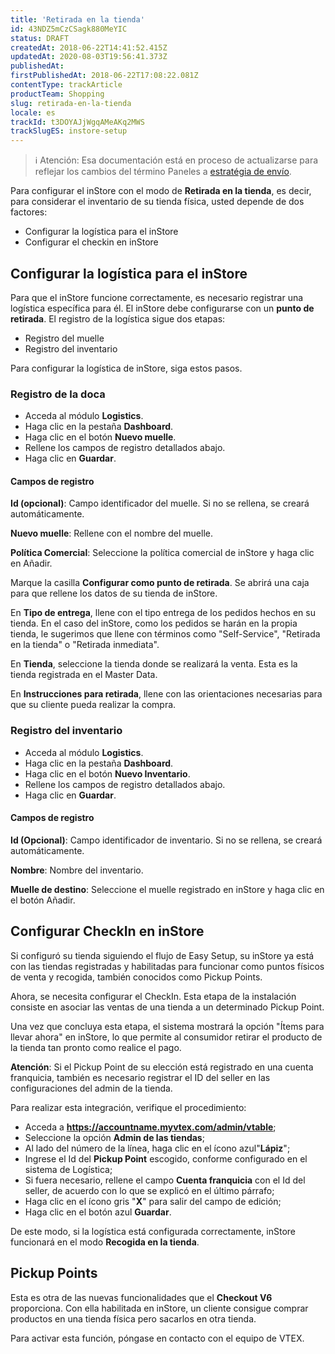 ```yaml
---
title: 'Retirada en la tienda'
id: 43NDZ5mCzCSagk880MeYIC
status: DRAFT
createdAt: 2018-06-22T14:41:52.415Z
updatedAt: 2020-08-03T19:56:41.373Z
publishedAt: 
firstPublishedAt: 2018-06-22T17:08:22.081Z
contentType: trackArticle
productTeam: Shopping
slug: retirada-en-la-tienda
locale: es
trackId: t3DOYAJjWgqAMeAKq2MWS
trackSlugES: instore-setup
---
```


>ℹ️ Atención: Esa documentación está en proceso de actualizarse para reflejar los cambios del término Paneles a [estratégia de envío](https://help.vtex.com/announcements/estoque-e-entrega-entenda-o-que-mudou-na-aba-paineis--1YNfaeNG206XKI2UbGBRSl).

Para configurar el inStore con el modo de __Retirada en la tienda__, es decir, para considerar el inventario de su tienda física, usted depende de dos factores:

- Configurar la logística para el inStore
- Configurar el checkin en inStore

## Configurar la logística para el inStore

Para que el inStore funcione correctamente, es necesario registrar una logística específica para él. El inStore debe configurarse con un __punto de retirada__. El registro de la logística sigue dos etapas:

- Registro del muelle
- Registro del inventario

Para configurar la logística de inStore, siga estos pasos.

### Registro de la doca

- Acceda al módulo __Logistics__.
- Haga clic en la pestaña __Dashboard__.
- Haga clic en el botón __Nuevo muelle__.
- Rellene los campos de registro detallados abajo.
- Haga clic en __Guardar__.

#### Campos de registro

__Id (opcional)__: Campo identificador del muelle. Si no se rellena, se creará automáticamente.

__Nuevo muelle__: Rellene con el nombre del muelle.

__Política Comercial__: Seleccione la política comercial de inStore y haga clic en Añadir.

Marque la casilla __Configurar como punto de retirada__. Se abrirá una caja para que rellene los datos de su tienda de inStore.

En __Tipo de entrega__, llene con el tipo entrega de los pedidos hechos en su tienda. En el caso del inStore, como los pedidos se harán en la propia tienda, le sugerimos que llene con términos como "Self-Service", "Retirada en la tienda" o "Retirada inmediata".

En __Tienda__, seleccione la tienda donde se realizará la venta. Esta es la tienda registrada en el Master Data.

En __Instrucciones para retirada__, llene con las orientaciones necesarias para que su cliente pueda realizar la compra.

### Registro del inventario

- Acceda al módulo __Logistics__.
- Haga clic en la pestaña __Dashboard__.
- Haga clic en el botón __Nuevo Inventario__.
- Rellene los campos de registro detallados abajo.
- Haga clic en __Guardar__.

#### Campos de registro

__Id (Opcional)__: Campo identificador de inventario. Si no se rellena, se creará automáticamente.

__Nombre__: Nombre del inventario.

__Muelle de destino__: Seleccione el muelle registrado en inStore y haga clic en el botón Añadir.

## Configurar CheckIn en inStore

Si configuró su tienda siguiendo el flujo de Easy Setup, su inStore ya está con las tiendas registradas y habilitadas para funcionar como puntos físicos de venta y recogida, también conocidos como Pickup Points.

Ahora, se necesita configurar el CheckIn. Esta etapa de la instalación consiste en asociar las ventas de una tienda a un determinado Pickup Point.

Una vez que concluya esta etapa, el sistema mostrará la opción "Ítems para llevar ahora" en inStore, lo que permite al consumidor retirar el producto de la tienda tan pronto como realice el pago.

<div class=“alert alert-info”>
<strong>Atención</strong>: Si el Pickup Point de su elección está registrado en una cuenta franquicia, también es necesario registrar el ID del seller en las configuraciones del admin de la tienda.
</div>

Para realizar esta integración, verifique el procedimiento:

* Acceda a __https://accountname.myvtex.com/admin/vtable__;
* Seleccione la opción __Admin de las tiendas__;
* Al lado del número de la línea, haga clic en el ícono azul"__Lápiz__";
* Ingrese el Id del __Pickup Point__ escogido, conforme configurado en el sistema de Logística;
* Si fuera necesario, rellene el campo __Cuenta franquicia__ con el Id del seller, de acuerdo con lo que se explicó en el último párrafo;
* Haga clic en el ícono gris "__X__" para salir del campo de edición;
* Haga clic en el botón azul __Guardar__.

De este modo, si la logística está configurada correctamente, inStore funcionará en el modo __Recogida en la tienda__.

## Pickup Points

Esta es otra de las nuevas funcionalidades que el __Checkout V6__ proporciona. Con ella habilitada en inStore, un cliente consigue comprar productos en una tienda física pero sacarlos en otra tienda.

Para activar esta función, póngase en contacto con el equipo de VTEX.
